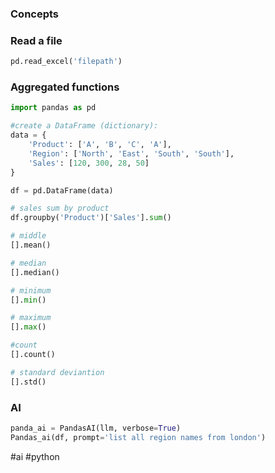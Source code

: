 ### Concepts

### Read a file

```python
pd.read_excel('filepath')
```

### Aggregated functions

```python
import pandas as pd

#create a DataFrame (dictionary):
data = {
	'Product': ['A', 'B', 'C', 'A'],
	'Region': ['North', 'East', 'South', 'South'],
	'Sales': [120, 300, 28, 50]
}

df = pd.DataFrame(data)
```

```python
# sales sum by product
df.groupby('Product')['Sales'].sum()

# middle
[].mean()

# median
[].median()

# minimum
[].min()

# maximum
[].max()

#count
[].count()

# standard deviantion
[].std()
```

### AI

```python
panda_ai = PandasAI(llm, verbose=True)
Pandas_ai(df, prompt='list all region names from london')
```

#ai #python 
